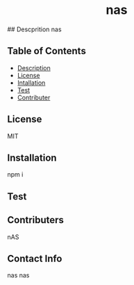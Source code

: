 <h1 align='center'>nas</h1>
  ## Descprition
  nas

  ## Table of Contents
  - [Description](#description)
  - [License](#license)
  - [Intallation](#installation)
  - [Test](#test)
  - [Contributer](#contributer)

  ## License 
  MIT

  ## Installation 
  npm i


  ## Test
  

  ## Contributers
  nAS

  ## Contact Info
  nas 
  nas
